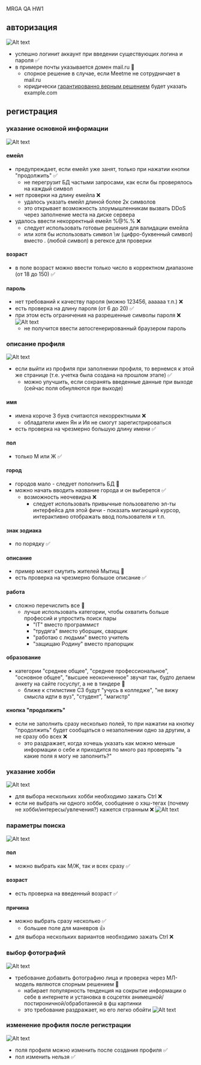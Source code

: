 MRGA QA HW1

## авторизация
![Alt text](img/image-5.png)
- успешно логинит аккаунт при введении существующих логина и пароля ✅
- в примере почты указывается домен mail.ru 🤔
  - спорное решение в случае, если Meetme не сотрудничает в mail.ru
  - юридически  [гарантированно верным решением](https://ru.wikipedia.org/wiki/%D0%94%D0%BE%D0%BC%D0%B5%D0%BD%D1%8B_%D0%B4%D0%BB%D1%8F_%D0%BF%D1%80%D0%B8%D0%BC%D0%B5%D1%80%D0%BE%D0%B2) будет указать example.com

## регистрация
### указание основной информации
![Alt text](img/image-4.png)
#### емейл
- предупреждает, если емейл уже занят, только при нажатии кнопки "продолжить" ✅
  - не перегрузит БД частыми запросами, как если бы проверялось на каждый символ
- нет проверки на длину емейла ❌
  - удалось указать емейл длиной более 2к символов
  - это открывает возможность злоумышленникам вызвать DDoS через заполнение места на диске сервера
- удалось ввести некорректный емейл %@%.% ❌
  - следует использовать готовые решения для валидации емейла
  - или хотя бы использовать символ \w (цифро-буквенный символ) вместо . (любой символ) в регексе для проверки
#### возраст
- в поле возраст можно ввести только число в корректном диапазоне (от 18 до 150) ✅
#### пароль
- нет требований к качеству пароля (можно 123456, aaaaaa т.п.) ❌
- есть проверка на длину пароля (от 6 до 20) ✅
- при этом есть ограничения на разрешенные символы пароля ❌
![Alt text](img/image-2.png)
  - не получится ввести автосгенерированный браузером пароль

### описание профиля
![Alt text](img/image-3.png)
- если выйти из профиля при заполнении профиля, то вернемся к этой же странице (т.е. учетка была создана на прошлом этапе) ✅
  - можно улучшить, если сохранять введенные данные при выходе (сейчас поля обнуляются при выходе)
#### имя
- имена короче 3 букв считаются некорректными ❌
  - обладатели имен Ян и Ия не смогут зарегистрироваться
- есть проверка на чрезмерно большую длину имени ✅
#### пол
- только М или Ж ✅
#### город
- городов мало - следует пополнить БД 🤔
- можно начать вводить название города и он выберется ✅
  - возможность неочевидна ❌
    - следует использовать привычные пользователю эл-ты интерфейса для этой фичи - показать мигающий курсор, интерактивно отображать ввод пользователя и т.п.
#### знак зодиака 
- по порядку ✅
#### описание
- пример может смутить жителей Мытищ 🤔
- есть проверка на чрезмерно большое описание ✅
#### работа
- сложно перечислить все 🤔
  - лучше использовать категории, чтобы охватить больше профессий и упростить поиск пары
    - "IT" вместо программист
    - "трудяга" вместо уборщик, сварщик
    - "работаю с людьми" вместо учитель
    - "защищаю Родину" вместо прапорщик
#### образование
- категории "среднее общее", "среднее профессиональное", "основное общее", "высшее неоконченное" звучат так, будто делаем анкету на сайте госуслуг, а не в тиндере 🤔
  - ближе к стилистике СЗ будут "учусь в колледже", "не вижу смысла идти в вуз", "студент", "магистр"

#### кнопка "продолжить"
- если не заполнить сразу несколько полей, то при нажатии на кнопку "продолжить" будет сообщаться о незаполнении одно за другим, а не сразу обо всех ❌
  - это раздражает, когда хочешь указать как можно меньше информации о себе и приходится по много раз проверять "а какие поля я могу не заполнить?"

### указание хобби
![Alt text](img/image-6.png)
- для выбора нескольких хобби необходимо зажать Ctrl ❌
- если не выбрать ни одного хобби, сообщение о хэш-тегах (почему не хобби/интересы/увлечения?) кажется странным ❌
![Alt text](img/image-7.png)

### параметры поиска
![Alt text](img/image-8.png)
#### пол
- можно выбрать как М/Ж, так и всех сразу ✅

#### возраст
- есть проверка на введенный возраст ✅

#### причина
- можно выбрать сразу несколько ✅
  - большее поле для маневров 👍
- для выбора нескольких вариантов необходимо зажать Ctrl ❌

### выбор фотографий
![Alt text](img/image-9.png)
- требование добавить фотографию лица и проверка через МЛ-модель являются спорным решением 🤔
  - набирает популярность тенденция на сокрытие информации о себе в интернете и установка в соцсетях анимешной/постироничной/обработанной в фш картинки
  - это требование раздражает, но его легко обойти
![Alt text](img/image-10.png)

### изменение профиля после регистрации
![Alt text](img/image-12.png)
- поля профиля можно изменить после создания профиля ✅
- пол изменить нельзя ✅